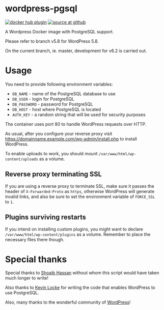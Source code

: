 wordpress-pgsql
===============
[![docker hub plugin](https://img.shields.io/badge/docker%20hub-1.0-00FF00)](https://hub.docker.com/r/smokserwis/wordpress-pgsql)
[![source at github](https://img.shields.io/badge/github-available-green)](https://github.com/piotrmaslanka/wordpress-pgsql)

A Wordpress Docker image with PostgreSQL support.

Please refer to branch v5.8 for WordPress 5.8.

On the current branch, ie. master, development for v6.2 is carried out.

# Usage

You need to provide following environment variables:

* `DB_NAME` - name of the PostgreSQL database to use
* `DB_USER` - login for PostgreSQL
* `DB_PASSWORD` - password for PostgreSQL
* `DB_HOST` - host where PostgreSQL is located
* `AUTH_KEY` - a random string that will be used for security purposes

The container uses port 80 to handle WordPress
requests over HTTP.

As usual, after you configure your reverse proxy visit
https://domainname.example.com/wp-admin/install.php to install
WordPress.

To enable uploads to work, you should mount 
`/var/www/html/wp-content/uploads` as a volume.

## Reverse proxy terminating SSL

If you are using a reverse proxy to terminate SSL, make sure it 
passes the header of `X-Forwarded-Proto` as `https`, otherwise
WordPress will generate invalid links,
and also be sure to set the environment variable
of `FORCE_SSL` to `1`.

## Plugins surviving restarts

If you intend on installing custom plugins, you might want to
declare `/var/www/html/wp-content/plugins` as a volume.
Remember to place the necessary files there though.

# Special thanks

Special thanks to
[Shoaib Hassan](https://medium.com/@shoaibhassan_/install-wordpress-with-postgresql-using-apache-in-5-min-a26078d496fb)
without whom this script would have taken much longer to write!

Also thanks to [Kevin Locke](https://github.com/kevinoid/postgresql-for-wordpress)
for writing the code that enables WordPress to use PostgreSQL.

Also, many thanks to the wonderful community of 
[WordPress](https://wordpress.org/)!
